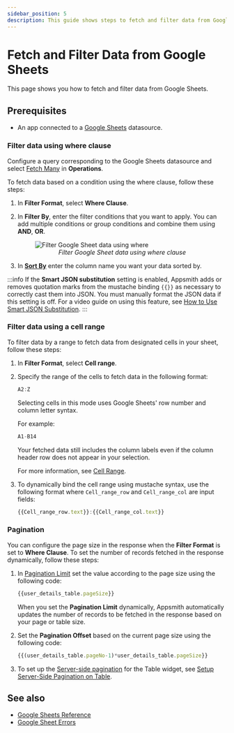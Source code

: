 ```yaml
---
sidebar_position: 5
description: This guide shows steps to fetch and filter data from Google Sheets.
---
```


# Fetch and Filter Data from Google Sheets

This page shows you how to fetch and filter data from Google Sheets.


## Prerequisites
- An app connected to a [Google Sheets](/connect-data/reference/querying-google-sheets) datasource.

### Filter data using where clause
Configure a query corresponding to the Google Sheets datasource and select [Fetch Many](/connect-data/reference/querying-google-sheets#fetch-many) in **Operations**.

To fetch data based on a condition using the where clause, follow these steps:
1. In **Filter Format**, select **Where Clause**.
2. In **Filter By**, enter the filter conditions that you want to apply.
   You can add multiple conditions or group conditions and combine them using **AND**, **OR**.

    <figure>
      <img src="/img/gsheet-data-filter.png" style= {{width:"700px", height:"auto"}} alt="Filter Google Sheet data using where"/>
      <figcaption align = "center"><i>Filter Google Sheet data using where clause</i></figcaption>
    </figure>
3. In **[Sort By](/connect-data/reference/querying-google-sheets#sort-by)** enter the column name you want your data sorted by.
   
:::info
If the **Smart JSON substitution** setting is enabled, Appsmith adds or removes quotation marks from the mustache binding `{{}}` as necessary to correctly cast them into JSON. You must manually format the JSON data if this setting is off. For a video guide on using this feature, see [How to Use Smart JSON Substitution](https://www.youtube.com/watch?v=-Z3y-pdNhXc).
:::

### Filter data using a cell range
To filter data by a range to fetch data from designated cells in your sheet, follow these steps:
1. In **Filter Format**, select **Cell range**.
2. Specify the range of the cells to fetch data in the following format:
   ```jsx
   A2:Z
   ```
   Selecting cells in this mode uses Google Sheets' row number and column letter syntax.

   For example:
   ```jsx
   A1-B14
   ```
   Your fetched data still includes the column labels even if the column header row does not appear in your selection.
   
   For more information, see [Cell Range](/connect-data/reference/querying-google-sheets#cell-range).
3. To dynamically bind the cell range using mustache syntax, use the following format where `Cell_range_row` and `Cell_range_col` are input fields:

   ```jsx
   {{Cell_range_row.text}}:{{Cell_range_col.text}}
   ```
### Pagination
You can configure the page size in the response when the **Filter Format** is set to **Where Clause**.
To set the number of records fetched in the response dynamically, follow these steps:
1. In [Pagination Limit](/connect-data/reference/querying-google-sheets#pagination-limit) set the value according to the page size using the following code:

   ```jsx
   {{user_details_table.pageSize}}
   ```

   When you set the **Pagination Limit** dynamically, Appsmith automatically updates the number of records to be fetched in the response based on your page or table size.
2. Set the **Pagination Offset** based on the current page size using the following code:

   ```jsx
   {{(user_details_table.pageNo-1)*user_details_table.pageSize}}
   ```
3. To set up the [Server-side pagination](/reference/widgets/table#server-side-pagination-boolean) for the Table widget,
   see [Setup Server-Side Pagination on Table](/build-apps/how-to-guides/Server-side-pagination-in-table).

## See also
- [Google Sheets Reference](/connect-data/reference/querying-google-sheets)
- [Google Sheet Errors](/help-and-support/troubleshooting-guide/action-errors/google-sheets-plugin-errors)
